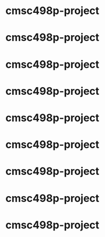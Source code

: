 # cmsc498p-project
# cmsc498p-project
# cmsc498p-project
# cmsc498p-project
# cmsc498p-project
# cmsc498p-project
# cmsc498p-project
# cmsc498p-project
# cmsc498p-project
